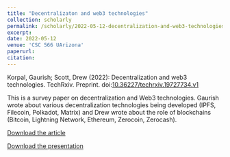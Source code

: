 ```yaml
---
title: "Decentralizaton and web3 technologies"
collection: scholarly
permalink: /scholarly/2022-05-12-decentralization-and-web3-technologies
excerpt: 
date: 2022-05-12
venue: 'CSC 566 UArizona'
paperurl: 
citation: 
---
```

Korpal, Gaurish; Scott, Drew (2022): Decentralization and web3 technologies. TechRxiv. Preprint. doi:[10.36227/techrxiv.19727734.v1](https://doi.org/10.36227/techrxiv.19727734.v1)

This is a survey paper on decentralization and Web3 technologies. Gaurish wrote about various decentralization technologies being developed (IPFS, Filecoin, Polkadot, Matrix) and Drew wrote about the role of blockchains (Bitcoin, Lightning Network, Ethereum, Zerocoin, Zerocash).

[Download the article](https://gkorpal.github.io/files/drewscott_gkorpal_web3.pdf)

[Download the presentation](https://gkorpal.github.io/files/web3-slides.pdf)
